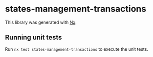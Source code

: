 # states-management-transactions

This library was generated with [Nx](https://nx.dev).

## Running unit tests

Run `nx test states-management-transactions` to execute the unit tests.
